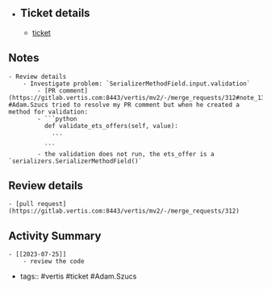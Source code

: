 - ## Ticket details
	- [ticket](https://gitlab.vertis.com:8443/vertis/mv2/-/issues/6764)
## Notes
	- Review details
		- Investigate problem: `SerializerMethodField.input.validation`
			- [PR comment](https://gitlab.vertis.com:8443/vertis/mv2/-/merge_requests/312#note_13229) #Adam.Szucs tried to resolve my PR comment but when he created a method for validation:
			- ```python
			  def validate_ets_offers(self, value):
			  	...
			      
			  ```
			- the validation does not run, the ets_offer is a `serializers.SerializerMethodField()`
## Review details
	- [pull request](https://gitlab.vertis.com:8443/vertis/mv2/-/merge_requests/312)
## Activity Summary
	- [[2023-07-25]]
		- review the code
- tags:: #vertis #ticket #Adam.Szucs